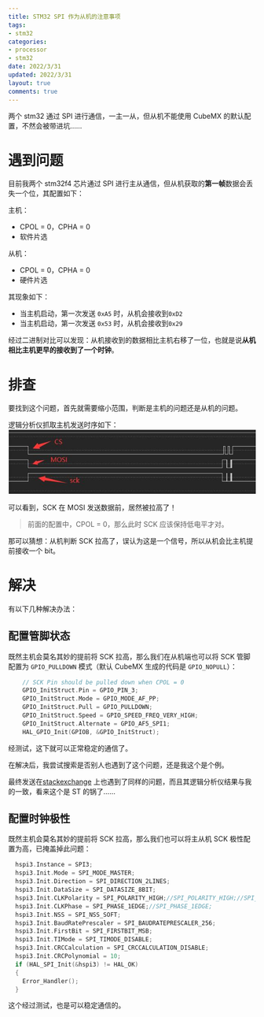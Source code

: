 ```yaml
---
title: STM32 SPI 作为从机的注意事项
tags: 
- stm32
categories:
- processor
- stm32
date: 2022/3/31
updated: 2022/3/31
layout: true
comments: true
---
```


两个 stm32 通过 SPI 进行通信，一主一从，但从机不能使用 CubeMX 的默认配置，不然会被带进坑……

<!--more-->

# 遇到问题
目前我两个 stm32f4 芯片通过 SPI 进行主从通信，但从机获取的**第一帧**数据会丢失一个位，其配置如下：

主机：
- CPOL = 0，CPHA = 0
- 软件片选

从机：
- CPOL = 0，CPHA = 0
- 硬件片选

其现象如下：
- 当主机启动，第一次发送 `0xA5` 时，从机会接收到`0xD2`
- 当主机启动，第一次发送 `0x53` 时，从机会接收到`0x29`

经过二进制对比可以发现：从机接收到的数据相比主机右移了一位，也就是说**从机相比主机更早的接收到了一个时钟**。

# 排查
要找到这个问题，首先就需要缩小范围，判断是主机的问题还是从机的问题。

逻辑分析仪抓取主机发送时序如下：
![](./pic/spi_master_send.jpg)

可以看到，SCK 在 MOSI 发送数据前，居然被拉高了！
> 前面的配置中，CPOL = 0，那么此时 SCK 应该保持低电平才对。

那可以猜想：从机判断 SCK 拉高了，误认为这是一个信号，所以从机会比主机提前接收一个 bit。

# 解决

有以下几种解决办法：

## 配置管脚状态

既然主机会莫名其妙的提前将 SCK 拉高，那么我们在从机端也可以将 SCK 管脚配置为 `GPIO_PULLDOWN` 模式（默认 CubeMX 生成的代码是 `GPIO_NOPULL`）：
```cpp
    // SCK Pin should be pulled down when CPOL = 0
    GPIO_InitStruct.Pin = GPIO_PIN_3;
    GPIO_InitStruct.Mode = GPIO_MODE_AF_PP;
    GPIO_InitStruct.Pull = GPIO_PULLDOWN;
    GPIO_InitStruct.Speed = GPIO_SPEED_FREQ_VERY_HIGH;
    GPIO_InitStruct.Alternate = GPIO_AF5_SPI1;
    HAL_GPIO_Init(GPIOB, &GPIO_InitStruct);
```
经测试，这下就可以正常稳定的通信了。

在解决后，我尝试搜索是否别人也遇到了这个问题，还是我这个是个例。

最终发送在[stackexchange](https://electronics.stackexchange.com/questions/492271/stm32f4-spi-communication-fails-when-polarity-is-low) 上也遇到了同样的问题，而且其逻辑分析仪结果与我的一致，看来这个是 ST 的锅了……

## 配置时钟极性

既然主机会莫名其妙的提前将 SCK 拉高，那么我们也可以将主从机 SCK 极性配置为高，已掩盖掉此问题：
```cpp
  hspi3.Instance = SPI3;
  hspi3.Init.Mode = SPI_MODE_MASTER;
  hspi3.Init.Direction = SPI_DIRECTION_2LINES;
  hspi3.Init.DataSize = SPI_DATASIZE_8BIT;
  hspi3.Init.CLKPolarity = SPI_POLARITY_HIGH;//SPI_POLARITY_HIGH;//SPI_POLARITY_LOW;
  hspi3.Init.CLKPhase = SPI_PHASE_1EDGE;//SPI_PHASE_1EDGE;
  hspi3.Init.NSS = SPI_NSS_SOFT;
  hspi3.Init.BaudRatePrescaler = SPI_BAUDRATEPRESCALER_256;
  hspi3.Init.FirstBit = SPI_FIRSTBIT_MSB;
  hspi3.Init.TIMode = SPI_TIMODE_DISABLE;
  hspi3.Init.CRCCalculation = SPI_CRCCALCULATION_DISABLE;
  hspi3.Init.CRCPolynomial = 10;
  if (HAL_SPI_Init(&hspi3) != HAL_OK)
  {
    Error_Handler();
  }
```
这个经过测试，也是可以稳定通信的。